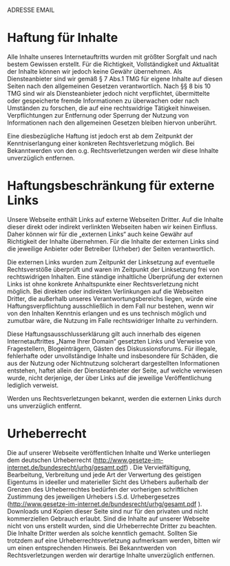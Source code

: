 
ADRESSE
EMAIL
# Haftung für Inhalte

Alle Inhalte unseres Internetauftritts wurden mit größter Sorgfalt und nach bestem Gewissen erstellt. Für die Richtigkeit, Vollständigkeit und Aktualität der Inhalte können wir jedoch keine Gewähr übernehmen. Als Diensteanbieter sind wir gemäß § 7 Abs.1 TMG für eigene Inhalte auf diesen Seiten nach den allgemeinen Gesetzen verantwortlich. Nach §§ 8 bis 10 TMG sind wir als Diensteanbieter jedoch nicht verpflichtet, übermittelte oder gespeicherte fremde Informationen zu überwachen oder nach Umständen zu forschen, die auf eine rechtswidrige Tätigkeit hinweisen. Verpflichtungen zur Entfernung oder Sperrung der Nutzung von Informationen nach den allgemeinen Gesetzen bleiben hiervon unberührt.

Eine diesbezügliche Haftung ist jedoch erst ab dem Zeitpunkt der Kenntniserlangung einer konkreten Rechtsverletzung möglich. Bei Bekanntwerden von den o.g. Rechtsverletzungen werden wir diese Inhalte unverzüglich entfernen.

# Haftungsbeschränkung für externe Links

Unsere Webseite enthält Links auf externe Webseiten Dritter. Auf die Inhalte dieser direkt oder indirekt verlinkten Webseiten haben wir keinen Einfluss. Daher können wir für die „externen Links“ auch keine Gewähr auf Richtigkeit der Inhalte übernehmen. Für die Inhalte der externen Links sind die jeweilige Anbieter oder Betreiber (Urheber) der Seiten verantwortlich.

Die externen Links wurden zum Zeitpunkt der Linksetzung auf eventuelle Rechtsverstöße überprüft und waren im Zeitpunkt der Linksetzung frei von rechtswidrigen Inhalten. Eine ständige inhaltliche Überprüfung der externen Links ist ohne konkrete Anhaltspunkte einer Rechtsverletzung nicht möglich. Bei direkten oder indirekten Verlinkungen auf die Webseiten Dritter, die außerhalb unseres Verantwortungsbereichs liegen, würde eine Haftungsverpflichtung ausschließlich in dem Fall nur bestehen, wenn wir von den Inhalten Kenntnis erlangen und es uns technisch möglich und zumutbar wäre, die Nutzung im Falle rechtswidriger Inhalte zu verhindern.

Diese Haftungsausschlusserklärung gilt auch innerhalb des eigenen Internetauftrittes „Name Ihrer Domain“ gesetzten Links und Verweise von Fragestellern, Blogeinträgern, Gästen des Diskussionsforums. Für illegale, fehlerhafte oder unvollständige Inhalte und insbesondere für Schäden, die aus der Nutzung oder Nichtnutzung solcherart dargestellten Informationen entstehen, haftet allein der Diensteanbieter der Seite, auf welche verwiesen wurde, nicht derjenige, der über Links auf die jeweilige Veröffentlichung lediglich verweist.

Werden uns Rechtsverletzungen bekannt, werden die externen Links durch uns unverzüglich entfernt.

# Urheberrecht

Die auf unserer Webseite veröffentlichen Inhalte und Werke unterliegen dem deutschen Urheberrecht (http://www.gesetze-im-internet.de/bundesrecht/urhg/gesamt.pdf) . Die Vervielfältigung, Bearbeitung, Verbreitung und jede Art der Verwertung des geistigen Eigentums in ideeller und materieller Sicht des Urhebers außerhalb der Grenzen des Urheberrechtes bedürfen der vorherigen schriftlichen Zustimmung des jeweiligen Urhebers i.S.d. Urhebergesetzes (http://www.gesetze-im-internet.de/bundesrecht/urhg/gesamt.pdf ). Downloads und Kopien dieser Seite sind nur für den privaten und nicht kommerziellen Gebrauch erlaubt. Sind die Inhalte auf unserer Webseite nicht von uns erstellt wurden, sind die Urheberrechte Dritter zu beachten. Die Inhalte Dritter werden als solche kenntlich gemacht. Sollten Sie trotzdem auf eine Urheberrechtsverletzung aufmerksam werden, bitten wir um einen entsprechenden Hinweis. Bei Bekanntwerden von Rechtsverletzungen werden wir derartige Inhalte unverzüglich entfernen.
